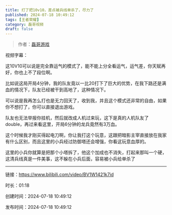 ```yaml
---
title: 打了把10v10，差点被兵线单杀了，尽力了
published: 2024-07-18 10:49:12
tags: [王者荣耀]
category: 磊哥视频
draft: false
---
```



> 作者：[磊哥游戏](https://space.bilibili.com/268941858?spm_id_from=333.788.upinfo.head.click)

视频字幕：

这10V10可以说是完全靠运气的模式了，能不能上分全看运气，运气差，你天赋再好，你也上不了段位啊。

比如说这局开局4分钟，我的队友竟以一比20打下了巨大的优势，在我下路还是满血的情况下，队友已经被干到高地了，这种情况下。

可以说是我再怎么打也是无力回天了，收到我，并且这个模式还非常的自由，如果你不想打了，你可以直接退出游戏。

队友也无法举报你挂机，然后就改成人机过来玩，这下是真的人机队友了double，再过来看这里，开局6分钟的龙兵竟然有3万血。

这个时候我才刚买得起电刀啊，你让我打这个玩意，这跟把暗影主宰直接放在我家有什么区别，而且这里的小兵经过防御塔还会增强，你看这玩意血厚的。

这里的小兵你就算是把那个小塔拆了，他这个加成也不消失，打起来那叫一个硬，这清兵线真是一件美事，这不躲在小兵后面，容易被小兵给单杀了

---


链接：https://www.bilibili.com/video/BV1W1421k7id



时长：01:18

创建时间：2024-07-18 10:49:12

发布时间：2024-07-18 10:49:12
